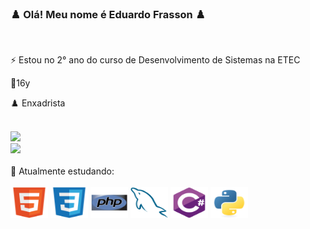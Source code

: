    ### ♟️ Olá! Meu nome é Eduardo Frasson ♟️ 
<br>

⚡ Estou no 2° ano do curso de Desenvolvimento de Sistemas na ETEC <br> 

🚀16y <br> 

♟️ Enxadrista
 <br> <br> 
 <div> 
  <img height="180em" src="https://github-readme-stats.vercel.app/api?username=edufrasson&show_icons=true&theme=dark&include_all_commits=true&count_private=true"/><br>
  <img height="230em" src="https://github-readme-stats.vercel.app/api/top-langs/?username=edufrasson&layout=compact&langs_count=16&theme=dark"/>
</div>
<br>
🌱 Atualmente estudando:
<br><br>
 <div style="display: inline_block">  
     <img align="center" alt="HTML" height="50" width="60" src="https://raw.githubusercontent.com/devicons/devicon/master/icons/html5/html5-original.svg">
     <img align="center" alt="CSS" height="50" width="60" src="https://raw.githubusercontent.com/devicons/devicon/master/icons/css3/css3-original.svg"> 
     <img align="center" alt="PHP" height="50" width="60" src="https://github.com/devicons/devicon/blob/master/icons/php/php-original.svg">
     <img align="center" alt="MySql" height="50" width="60" src="https://github.com/devicons/devicon/blob/master/icons/mysql/mysql-original.svg">
     <img align="center" alt="CSharp" height="50" width="60" src="https://github.com/devicons/devicon/blob/master/icons/csharp/csharp-original.svg">
     <img align="center" alt="Python" height="50" width="60" src="https://github.com/devicons/devicon/blob/master/icons/python/python-original.svg">
</div>
<br>
